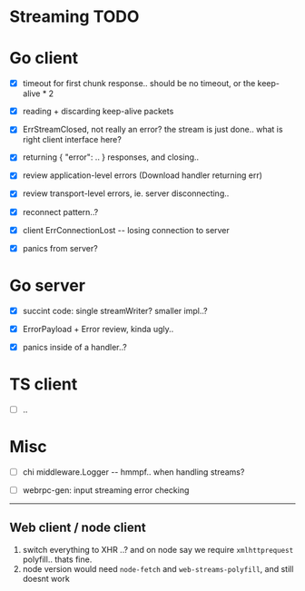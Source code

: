 Streaming TODO
==============


# Go client

- [x] timeout for first chunk response.. should be no timeout, or the keep-alive * 2
- [x] reading + discarding keep-alive packets
- [x] ErrStreamClosed, not really an error? the stream is just done.. what is right client interface here?
- [x] returning { "error": .. } responses, and closing..
- [x] review application-level errors (Download handler returning err)
- [x] review transport-level errors, ie. server disconnecting..
- [x] reconnect pattern..?
- [x] client ErrConnectionLost -- losing connection to server
- [x] panics from server?


# Go server

- [x] succint code: single streamWriter? smaller impl..?
- [x] ErrorPayload + Error review, kinda ugly..
- [x] panics inside of a handler..?



# TS client

- [ ] ..





# Misc

- [ ] chi middleware.Logger -- hmmpf.. when handling streams?
- [ ] webrpc-gen: input streaming error checking



-------


Web client / node client
------------------------

1. switch everything to XHR ..? and on node say we require `xmlhttprequest` polyfill.. thats fine.
2. node version would need `node-fetch` and `web-streams-polyfill`, and still doesnt work
